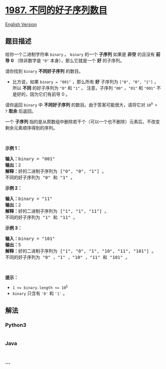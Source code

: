 # [1987. 不同的好子序列数目](https://leetcode.cn/problems/number-of-unique-good-subsequences)

[English Version](/solution/1900-1999/1987.Number%20of%20Unique%20Good%20Subsequences/README_EN.md)

## 题目描述

<!-- 这里写题目描述 -->

<p>给你一个二进制字符串&nbsp;<code>binary</code>&nbsp;。&nbsp;<code>binary</code>&nbsp;的一个 <strong>子序列</strong>&nbsp;如果是 <strong>非空</strong>&nbsp;的且没有 <b>前导</b>&nbsp;<strong>0</strong>&nbsp;（除非数字是 <code>"0"</code>&nbsp;本身），那么它就是一个 <strong>好</strong>&nbsp;的子序列。</p>

<p>请你找到&nbsp;<code>binary</code>&nbsp;<strong>不同好子序列</strong>&nbsp;的数目。</p>

<ul>
	<li>比方说，如果&nbsp;<code>binary = "001"</code>&nbsp;，那么所有 <strong>好</strong>&nbsp;子序列为&nbsp;<code>["0", "0", "1"]</code>&nbsp;，所以 <b>不同</b>&nbsp;的好子序列为&nbsp;<code>"0"</code> 和&nbsp;<code>"1"</code>&nbsp;。 注意，子序列&nbsp;<code>"00"</code>&nbsp;，<code>"01"</code>&nbsp;和&nbsp;<code>"001"</code>&nbsp;不是好的，因为它们有前导 0 。</li>
</ul>

<p>请你返回&nbsp;<code>binary</code>&nbsp;中&nbsp;<strong>不同好子序列</strong>&nbsp;的数目。由于答案可能很大，请将它对&nbsp;<code>10<sup>9</sup> + 7</code>&nbsp;<strong>取余</strong> 后返回。</p>

<p>一个 <strong>子序列</strong>&nbsp;指的是从原数组中删除若干个（可以一个也不删除）元素后，不改变剩余元素顺序得到的序列。</p>

<p>&nbsp;</p>

<p><strong>示例 1：</strong></p>

<pre><b>输入：</b>binary = "001"
<b>输出：</b>2
<b>解释：</b>好的二进制子序列为 ["0", "0", "1"] 。
不同的好子序列为 "0" 和 "1" 。
</pre>

<p><strong>示例 2：</strong></p>

<pre><b>输入：</b>binary = "11"
<b>输出：</b>2
<b>解释：</b>好的二进制子序列为 ["1", "1", "11"] 。
不同的好子序列为 "1" 和 "11" 。</pre>

<p><strong>示例 3：</strong></p>

<pre><b>输入：</b>binary = "101"
<b>输出：</b>5
<b>解释：</b>好的二进制子序列为 ["1", "0", "1", "10", "11", "101"] 。
不同的好子序列为 "0" ，"1" ，"10" ，"11" 和 "101" 。
</pre>

<p>&nbsp;</p>

<p><strong>提示：</strong></p>

<ul>
	<li><code>1 &lt;= binary.length &lt;= 10<sup>5</sup></code></li>
	<li><code>binary</code>&nbsp;只含有&nbsp;<code>'0'</code>&nbsp;和&nbsp;<code>'1'</code> 。</li>
</ul>

## 解法

<!-- 这里可写通用的实现逻辑 -->

<!-- tabs:start -->

### **Python3**

<!-- 这里可写当前语言的特殊实现逻辑 -->

```python


```

### **Java**

<!-- 这里可写当前语言的特殊实现逻辑 -->

```java


```

### **...**

```


```

<!-- tabs:end -->
